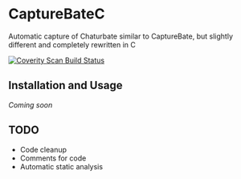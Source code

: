 # CaptureBateC
Automatic capture of Chaturbate similar to CaptureBate, but slightly different and completely rewritten in C

[![Coverity Scan Build Status](https://img.shields.io/coverity/scan/12259.svg)](https://scan.coverity.com/projects/maki-chan-capturebatec)

## Installation and Usage
*Coming soon*

## TODO
- Code cleanup
- Comments for code
- Automatic static analysis
